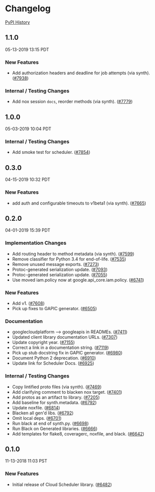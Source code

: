 # Changelog

[PyPI History][1]

[1]: https://pypi.org/project/google-cloud-scheduler/#history

## 1.1.0

05-13-2019 13:15 PDT

### New Features
- Add authorization headers and deadline for job attempts (via synth). ([#7938](https://github.com/googleapis/google-cloud-python/pull/7938))

### Internal / Testing Changes
- Add nox session `docs`, reorder methods (via synth). ([#7779](https://github.com/googleapis/google-cloud-python/pull/7779))

## 1.0.0

05-03-2019 10:04 PDT

### Internal / Testing Changes
- Add smoke test for scheduler. ([#7854](https://github.com/googleapis/google-cloud-python/pull/7854))

## 0.3.0

04-15-2019 10:32 PDT


### New Features
- add auth and configurable timeouts to v1beta1 (via synth). ([#7665](https://github.com/googleapis/google-cloud-python/pull/7665))

## 0.2.0

04-01-2019 15:39 PDT


### Implementation Changes
- Add routing header to method metadata (via synth). ([#7599](https://github.com/googleapis/google-cloud-python/pull/7599))
- Remove classifier for Python 3.4 for end-of-life. ([#7535](https://github.com/googleapis/google-cloud-python/pull/7535))
- Remove unused message exports. ([#7273](https://github.com/googleapis/google-cloud-python/pull/7273))
- Protoc-generated serialization update. ([#7093](https://github.com/googleapis/google-cloud-python/pull/7093))
- Protoc-generated serialization update. ([#7055](https://github.com/googleapis/google-cloud-python/pull/7055))
- Use moved iam.policy now at google.api_core.iam.policy. ([#6741](https://github.com/googleapis/google-cloud-python/pull/6741))

### New Features
- Add v1. ([#7608](https://github.com/googleapis/google-cloud-python/pull/7608))
- Pick up fixes to GAPIC generator. ([#6505](https://github.com/googleapis/google-cloud-python/pull/6505))

### Documentation
- googlecloudplatform --> googleapis in READMEs. ([#7411](https://github.com/googleapis/google-cloud-python/pull/7411))
- Updated client library documentation URLs. ([#7307](https://github.com/googleapis/google-cloud-python/pull/7307))
- Update copyright year. ([#7155](https://github.com/googleapis/google-cloud-python/pull/7155))
- Correct a link in a documentation string. ([#7119](https://github.com/googleapis/google-cloud-python/pull/7119))
- Pick up stub docstring fix in GAPIC generator. ([#6980](https://github.com/googleapis/google-cloud-python/pull/6980))
- Document Python 2 deprecation. ([#6910](https://github.com/googleapis/google-cloud-python/pull/6910))
- Update link for Scheduler Docs. ([#6925](https://github.com/googleapis/google-cloud-python/pull/6925))

### Internal / Testing Changes
- Copy lintified proto files (via synth). ([#7469](https://github.com/googleapis/google-cloud-python/pull/7469))
- Add clarifying comment to blacken nox target. ([#7401](https://github.com/googleapis/google-cloud-python/pull/7401))
- Add protos as an artifact to library. ([#7205](https://github.com/googleapis/google-cloud-python/pull/7205))
- Add baseline for synth.metadata. ([#6792](https://github.com/googleapis/google-cloud-python/pull/6865))
- Update noxfile. ([#6814](https://github.com/googleapis/google-cloud-python/pull/6814))
- Blacken all gen'd libs. ([#6792](https://github.com/googleapis/google-cloud-python/pull/6792))
- Omit local deps. ([#6701](https://github.com/googleapis/google-cloud-python/pull/6701))
- Run black at end of synth.py. ([#6698](https://github.com/googleapis/google-cloud-python/pull/6698))
- Run Black on Generated libraries. ([#6666](https://github.com/googleapis/google-cloud-python/pull/6666))
- Add templates for flake8, coveragerc, noxfile, and black. ([#6642](https://github.com/googleapis/google-cloud-python/pull/6642))

## 0.1.0

11-13-2018 11:03 PST


### New Features
- Initial release of Cloud Scheduler library. ([#6482](https://github.com/googleapis/google-cloud-python/pull/6482))

